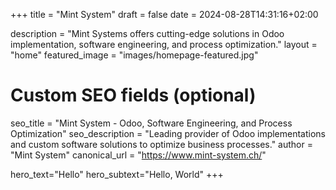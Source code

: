 +++
title = "Mint System"
draft = false
date = 2024-08-28T14:31:16+02:00

description = "Mint Systems offers cutting-edge solutions in Odoo implementation, software engineering, and process optimization."
layout = "home"
featured_image = "images/homepage-featured.jpg"

# Custom SEO fields (optional)
seo_title = "Mint System - Odoo, Software Engineering, and Process Optimization"
seo_description = "Leading provider of Odoo implementations and custom software solutions to optimize business processes."
author = "Mint System"
canonical_url = "https://www.mint-system.ch/"

hero_text="Hello"
hero_subtext="Hello, World"
+++
